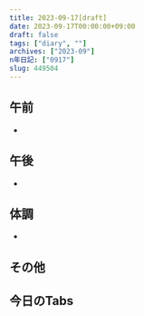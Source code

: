 ```yaml
---
title: 2023-09-17[draft]
date: 2023-09-17T00:00:00+09:00
draft: false
tags: ["diary", ""]
archives: ["2023-09"]
n年日記: ["0917"]
slug: 449504
---
```

## 午前
- 
## 午後
- 
## 体調
- 
## その他
## 今日のTabs